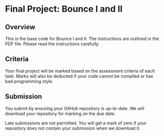 # Final Project: Bounce I and II

## Overview
This is the base code for Bounce I and II. The instructions are outlined in the PDF file. Please read the instructions carefully.

## Criteria
Your final project will be marked based on the assessment criteria of each task. Marks will also be deducted if your code cannot be compiled or has bad programming style.

## Submission
You submit by ensuring your GitHub repository is up-to-date. We will download your repository for marking on the due date.

Late submissions are not permitted. You will get a mark of zero if your repository does not contain your submission when we download it.
